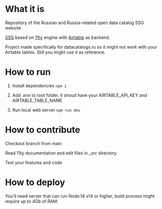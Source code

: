 # What it is

Repository of the Russian and Russia-related open data catalog SSG website

[SSG](https://en.wikipedia.org/wiki/Static_site_generator#:~:text=Static%20site%20generators%20(SSGs)%20are,content%20delivery%20networks%20(CDNs).) based on [11ty](https://www.11ty.dev/) engine with [Airtable](https://airtable.com) as backend.

Project made specifically for datacatalogs.ru so it might not work with your Airtable tables. Still you might use it as reference.

# How to run

1. Install dependencies
``` npm i ```

2. Add _.env_ to root folder, it shoud have your AIRTABLE_API_KEY and AIRTABLE_TABLE_NAME

3. Run local web server
``` npm run dev ```


# How to contribute

Checkout branch from main

Read 11ty documentation and edit files in *_src* directory

Test your features and code

# How to deploy

You'll need server that can run Node.14 v14 or higher, build process might require up to 4Gb of RAM.


